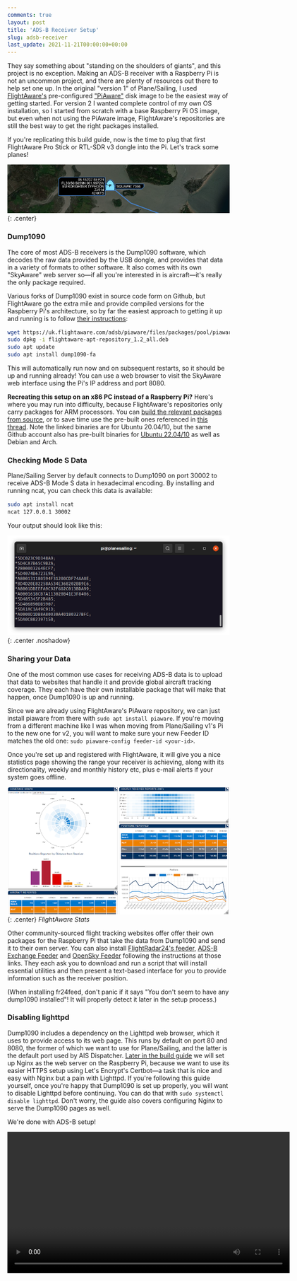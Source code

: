 ```yaml
---
comments: true
layout: post
title: 'ADS-B Receiver Setup'
slug: adsb-receiver
last_update: 2021-11-21T00:00:00+00:00
---
```


They say something about "standing on the shoulders of giants", and this project is no exception. Making an ADS-B receiver with a Raspberry Pi is not an uncommon project, and there are plenty of resources out there to help set one up. In the original "version 1" of Plane/Sailing, I used [FlightAware's](https://flightaware.com/) pre-configured ["PiAware"](https://flightaware.com/adsb/piaware/build) disk image to be the easiest way of getting started. For version 2 I wanted complete control of my own OS installation, so I started from scratch with a base Raspberry Pi OS image, but even when not using the PiAware image, FlightAware's repositories are still the best way to get the right packages installed.

If you're replicating this build guide, now is the time to plug that first FlightAware Pro Stick or RTL-SDR v3 dongle into the Pi. Let's track some planes!

![Eurofighter Typhoon in Plane/Sailing](/hardware/planesailing/typhoon3.png){: .center}

### Dump1090

The core of most ADS-B receivers is the Dump1090 software, which decodes the raw data provided by the USB dongle, and provides that data in a variety of formats to other software. It also comes with its own "SkyAware" web server so&mdash;if all you're interested in is aircraft&mdash;it's really the only package required.

Various forks of Dump1090 exist in source code form on Github, but FlightAware go the extra mile and provide compiled versions for the Raspberry Pi's architecture, so by far the easiest approach to getting it up and running is to follow [their instructions](https://uk.flightaware.com/adsb/piaware/install):

```bash
wget https://uk.flightaware.com/adsb/piaware/files/packages/pool/piaware/f/flightaware-apt-repository/flightaware-apt-repository_1.2_all.deb
sudo dpkg -i flightaware-apt-repository_1.2_all.deb
sudo apt update
sudo apt install dump1090-fa
```

This will automatically run now and on subsequent restarts, so it should be up and running already! You can use a web browser to visit the SkyAware web interface using the Pi's IP address and port 8080.

<div class="notes"><p><strong>Recreating this setup on an x86 PC instead of a Raspberry Pi?</strong> Here's where you may run into difficulty, because FlightAware's repositories only carry packages for ARM processors. You can <a href="https://discussions.flightaware.com/t/howto-install-dump1090-fa-on-fedora-and-rhel-x86-64/60004">build the relevant packages from source</a>, or to save time use the pre-built ones referenced in <a href="https://discussions.flightaware.com/t/outdated-install-piaware-5-0-on-x86-64-machines-and-rpi-armv7l-aarch64/74699">this thread</a>. Note the linked binaries are for Ubuntu 20.04/10, but the same Github account also has pre-built binaries for <a href="https://github.com/abcd567a/ubuntu22">Ubuntu 22.04/10</a> as well as Debian and Arch.</p></div>

### Checking Mode S Data

Plane/Sailing Server by default connects to Dump1090 on port 30002 to receive ADS-B Mode S data in hexadecimal encoding. By installing and running ncat, you can check this data is available:

```bash
sudo apt install ncat
ncat 127.0.0.1 30002
```

Your output should look like this:

![Terminal showing ADS-B Mode S data encoded as hexadecimal](/hardware/planesailing/adsb.png){: .center .noshadow}

### Sharing your Data

One of the most common use cases for receiving ADS-B data is to upload that data to websites that handle it and provide global aircraft tracking coverage. They each have their own installable package that will make that happen, once Dump1090 is up and running.

Since we are already using FlightAware's PiAware repository, we can just install piaware from there with `sudo apt install piaware`. If you're moving from a different machine like I was when moving from Plane/Sailing v1's Pi to the new one for v2, you will want to make sure your new Feeder ID matches the old one: `sudo piaware-config feeder-id <your-id>`.

Once you're set up and registered with FlightAware, it will give you a nice statistics page showing the range your receiver is achieving, along with its directionality, weekly and monthly history etc, plus e-mail alerts if your system goes offline.

![FlightAware Stats](/hardware/planesailing/flightaware-stats.png){: .center}
*FlightAware Stats*

Other community-sourced flight tracking websites offer offer their own packages for the Raspberry Pi that take the data from Dump1090 and send it to their own server. You can also install [FlightRadar24's feeder](https://www.flightradar24.com/share-your-data), [ADS-B Exchange Feeder](https://www.adsbexchange.com/how-to-feed/#scriptmethod) and [OpenSky Feeder](https://opensky-network.org/community/projects/30-dump1090-feeder) following the instructions at those links. They each ask you to download and run a script that will install essential utilities and then present a text-based interface for you to provide information such as the receiver position.

(When installing fr24feed, don't panic if it says "You don't seem to have any dump1090 installed"! It will properly detect it later in the setup process.)

### Disabling lighttpd

Dump1090 includes a dependency on the Lighttpd web browser, which it uses to provide access to its web page. This runs by default on port 80 and 8080, the former of which we want to use for Plane/Sailing, and the latter is the default port used by AIS Dispatcher. [Later in the build guide](/hardware/planesailing/plane-sailing-server) we will set up Nginx as the web server on the Raspberry Pi, because we want to use its easier HTTPS setup using Let's Encrypt's Certbot&mdash;a task that is nice and easy with Nginx but a pain with Lighttpd. If you're following this guide yourself, once you're happy that Dump1090 is set up properly, you will want to disable Lighttpd before continuing. You can do that with `sudo systemctl disable lighttpd`. Don't worry, the guide also covers configuring Nginx to serve the Dump1090 pages as well.

We're done with ADS-B setup!

<center><video width="640" controls><source src="https://video.ianrenton.com/planesailing/RedArrows-Sax.mp4" type="video/mp4"></video></center>
